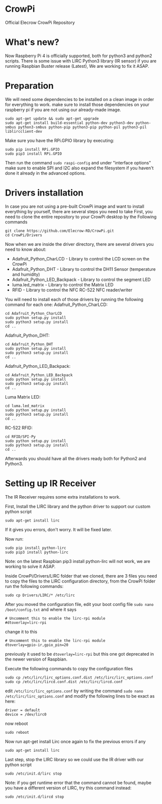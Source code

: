 # CrowPi

Official Elecrow CrowPi Repository

# What's new?

Now Raspberry Pi 4 is officially supported, both for python3 and python2 scripts.
There is some issue with LIRC Python3 library (IR sensor) if you are running Raspbian Buster release (Latest), We are working to fix it ASAP.

# Preparation

We will need some dependencies to be installed on a clean image in order for everything to work.
make sure to install those dependencies on your raspberry pi if you are not using our already-made image.

````
sudo apt-get update && sudo apt-get upgrade
sudo apt-get install build-essential python-dev python3-dev python-smbus python3-smbus python-pip python3-pip python-pil python3-pil liblircclient-dev
````

Make sure you have the RPi.GPIO library by executing:

````
sudo pip install RPi.GPIO
sudo pip3 install RPi.GPIO
````

Then run the command ```` sudo raspi-config ```` and under "interface options" make sure to enable SPI and I2C
also expand the filesystem if you haven't done it already in the advanced options.

# Drivers installation

In case you are not using a pre-built CrowPi image and want to install everything by yourself, there are several steps you need to take
First, you need to clone the entire repository to your CrowPi desktop by the Following commands
````
git clone https://github.com/Elecrow-RD/CrowPi.git
cd CrowPi/Drivers
````
Now when we are inside the driver directory, there are several drivers you need to know about:

* Adafruit_Python_CharLCD - Library to control the LCD screen on the CrowPi
* Adafruit_Python_DHT - Library to control the DH11 Sensor (temperature and humidity)
* Adafruit_Python_LED_Backpack - Library to control the segment LED
* luma.led_matrix - Library to control the Matrix LED
* RFID - Library to control the NFC RC-522 NFC reader/writer

You will need to install each of those drivers by running the following command for each one:
Adafruit_Python_CharLCD:
````
cd Adafruit_Python_CharLCD
sudo python setup.py install
sudo python3 setup.py install
cd ..
````
Adafruit_Python_DHT:
````
cd Adafruit_Python_DHT
sudo python setup.py install
sudo python3 setup.py install
cd ..
````
Adafruit_Python_LED_Backpack:
````
cd Adafruit_Python_LED_Backpack
sudo python setup.py install
sudo python3 setup.py install
cd ..
````
Luma Matrix LED:
````
cd luma.led_matrix
sudo python setup.py install
sudo python3 setup.py install
cd ..
````
RC-522 RFID:
````
cd RFID/SPI-Py
sudo python setup.py install
sudo python3 setup.py install
cd ..
````

Afterwards you should have all the drivers ready both for Python2 and Python3.

# Setting up IR Receiver

The IR Receiver requires some extra installations to work.

First, Install the LIRC library and the python driver to support our custom python script
````
sudo apt-get install lirc
````
If it gives you errors, don't worry. It will be fixed later.

Now run:
````
sudo pip install python-lirc
sudo pip3 install python-lirc
````
Note: on the latest Raspbian pip3 install python-lirc will not work, we are working to solve it ASAP.

Inside CrowPi/Drivers/LIRC folder that we cloned, there are 3 files
you need to copy the files to the LIRC configuration directory, from the CrowPi folder run the following commands:
````
sudo cp Drivers/LIRC/* /etc/lirc
````

After you moved the configuration file, edit your boot config file ````sudo nano /boot/config.txt````
and where it says
````
# Uncomment this to enable the lirc-rpi module
#dtoverlay=lirc-rpi
````
change it to this
````
# Uncomment this to enable the lirc-rpi module
dtoverlay=gpio-ir,gpio_pin=20
````
previously it used to be ````dtoverlay=lirc-rpi```` but this one got deprecated in the newer version of Raspbian.

Execute the following commands to copy the configuration files
````
sudo cp /etc/lirc/lirc_options.conf.dist /etc/lirc/lirc_options.conf
sudo cp /etc/lirc/lircd.conf.dist /etc/lirc/lircd.conf
````

edit ````/etc/lirc/lirc_options.conf```` by writing the command ````sudo nano /etc/lirc/lirc_options.conf````
and modify the following lines to be exact as here:
````
driver = default
device = /dev/lirc0
````

now reboot
````
sudo reboot
````

Now run apt-get install Lirc once again to fix the previous errors if any
````
sudo apt-get install lirc
````

Last step, stop the LIRC library so we could use the IR driver with our python script
````
sudo /etc/init.d/lirc stop
````
Note: if you get runtime error that the command cannot be found, maybe you have a different version of LIRC, try this command instead:
````
sudo /etc/init.d/lircd stop
````
